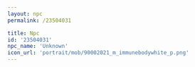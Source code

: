 ```yaml
---
layout: npc
permalink: /23504031

title: Npc
id: '23504031'
npc_name: 'Unknown'
icon_url: 'portrait/mob/90002021_m_immunebodywhite_p.png'
---
```

